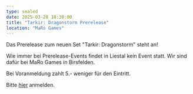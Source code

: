 ```yaml
---
type: sealed
date: 2025-03-28 18:30:00
title: "Tarkir: Dragonstorm Prerelease"
location: "MaRo Games"
---
```

Das Prerelease zum neuen Set "Tarkir: Dragonstorm" steht an!

Wie immer bei Prerelease-Events findet in Liestal kein Event statt.
Wir sind dafür bei MaRo Games in Birsfelden.

Bei Voranmeldung zahlt 5.- weniger für den Eintritt.

Bitte [hier](https://maro-games.ch/events/) anmelden.

